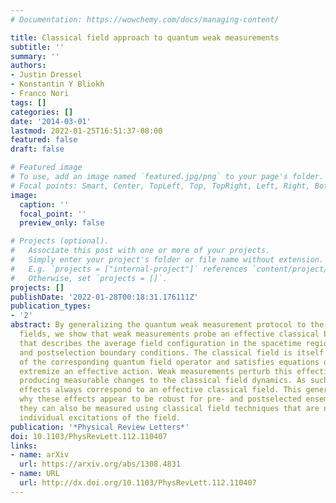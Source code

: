 ```yaml
---
# Documentation: https://wowchemy.com/docs/managing-content/

title: Classical field approach to quantum weak measurements
subtitle: ''
summary: ''
authors:
- Justin Dressel
- Konstantin Y Bliokh
- Franco Nori
tags: []
categories: []
date: '2014-03-01'
lastmod: 2022-01-25T16:51:37-08:00
featured: false
draft: false

# Featured image
# To use, add an image named `featured.jpg/png` to your page's folder.
# Focal points: Smart, Center, TopLeft, Top, TopRight, Left, Right, BottomLeft, Bottom, BottomRight.
image:
  caption: ''
  focal_point: ''
  preview_only: false

# Projects (optional).
#   Associate this post with one or more of your projects.
#   Simply enter your project's folder or file name without extension.
#   E.g. `projects = ["internal-project"]` references `content/project/deep-learning/index.md`.
#   Otherwise, set `projects = []`.
projects: []
publishDate: '2022-01-28T00:18:31.176111Z'
publication_types:
- '2'
abstract: By generalizing the quantum weak measurement protocol to the case of quantum
  fields, we show that weak measurements probe an effective classical background field
  that describes the average field configuration in the spacetime region between pre-
  and postselection boundary conditions. The classical field is itself a weak value
  of the corresponding quantum field operator and satisfies equations of motion that
  extremize an effective action. Weak measurements perturb this effective action,
  producing measurable changes to the classical field dynamics. As such, weakly measured
  effects always correspond to an effective classical field. This general result explains
  why these effects appear to be robust for pre- and postselected ensembles, and why
  they can also be measured using classical field techniques that are not weak for
  individual excitations of the field.
publication: '*Physical Review Letters*'
doi: 10.1103/PhysRevLett.112.110407
links:
- name: arXiv
  url: https://arxiv.org/abs/1308.4831
- name: URL
  url: http://dx.doi.org/10.1103/PhysRevLett.112.110407
---
```

